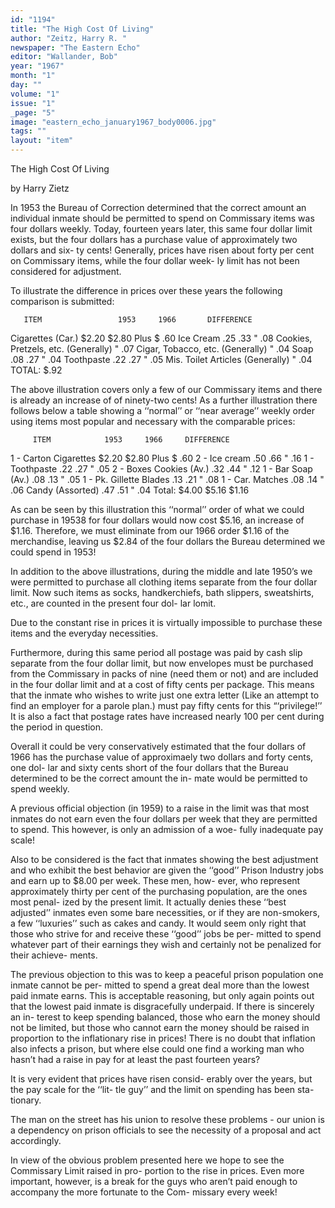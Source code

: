 ```yaml
---
id: "1194"
title: "The High Cost Of Living"
author: "Zeitz, Harry R. "
newspaper: "The Eastern Echo"
editor: "Wallander, Bob"
year: "1967"
month: "1"
day: ""
volume: "1"
issue: "1"
_page: "5"
image: "eastern_echo_january1967_body0006.jpg"
tags: ""
layout: "item"
---
```

The High Cost Of Living

by Harry Zietz

In 1953 the Bureau of Correction determined
that the correct amount an individual inmate should
be permitted to spend on Commissary items was four
dollars weekly. Today, fourteen years later, this same
four dollar limit exists, but the four dollars has a
purchase value of approximately two dollars and six-
ty cents! Generally, prices have risen about forty per
cent on Commissary items, while the four dollar week-
ly limit has not been considered for adjustment.

To illustrate the difference in prices over these
years the following comparison is submitted:

       ITEM                 1953     1966       DIFFERENCE
Cigarettes (Car.)          $2.20     $2.80      Plus $ .60
Ice Cream                    .25       .33        "    .08
Cookies, Pretzels, etc.  (Generally)              "    .07
Cigar, Tobacco, etc.     (Generally)              "    .04
Soap                         .08       .27        "    .04
Toothpaste                   .22       .27        "    .05
Mis. Toilet Articles     (Generally)              "    .04
                                               TOTAL: $.92

The above illustration covers only a few of our
Commissary items and there is already an increase of
of ninety-two cents! As a further illustration there
follows below a table showing a ‘‘normal’’ or ‘‘near
average’’ weekly order using items most popular and
necessary with the comparable prices:

         ITEM            1953     1966     DIFFERENCE
1 - Carton Cigarettes   $2.20    $2.80     Plus $ .60
2 - Ice cream             .50      .66       "    .16
1 - Toothpaste            .22      .27       "    .05
2 - Boxes Cookies (Av.)   .32      .44       "    .12
1 - Bar Soap (Av.)        .08      .13       "    .05
1 - Pk. Gillette Blades   .13      .21       "    .08
1 - Car. Matches          .08      .14       "    .06
    Candy (Assorted)      .47      .51       "    .04
           Total:       $4.00    $5.16          $1.16

As can be seen by this illustration this ‘‘normal’’
order of what we could purchase in 19538 for four
dollars would now cost $5.16, an increase of $1.16.
Therefore, we must eliminate from our 1966 order
$1.16 of the merchandise, leaving us $2.84 of the four
dollars the Bureau determined we could spend in
1953!

In addition to the above illustrations, during the
middle and late 1950’s we were permitted to purchase
all clothing items separate from the four dollar limit.
Now such items as socks, handkerchiefs, bath slippers,
sweatshirts, etc., are counted in the present four dol-
lar lomit.

Due to the constant rise in prices it is virtually
impossible to purchase these items and the everyday
necessities.

Furthermore, during this same period all postage
was paid by cash slip separate from the four dollar
limit, but now envelopes must be purchased from the
Commissary in packs of nine (need them or not) and
are included in the four dollar limit and at a cost of
fifty cents per package. This means that the inmate
who wishes to write just one extra letter (Like an
attempt to find an employer for a parole plan.) must
pay fifty cents for this “‘privilege!’’ It is also a fact
that postage rates have increased nearly 100 per cent
during the period in question.

Overall it could be very conservatively estimated
that the four dollars of 1966 has the purchase value
of approximaely two dollars and forty cents, one dol-
lar and sixty cents short of the four dollars that the
Bureau determined to be the correct amount the in-
mate would be permitted to spend weekly.

A previous official objection (in 1959) to a raise
in the limit was that most inmates do not earn even
the four dollars per week that they are permitted to
spend. This however, is only an admission of a woe-
fully inadequate pay scale!

Also to be considered is the fact that inmates
showing the best adjustment and who exhibit the best
behavior are given the ‘‘good’’ Prison Industry
jobs and earn up to $8.00 per week. These men, how-
ever, who represent approximately thirty per cent of
the purchasing population, are the ones most penal-
ized by the present limit. It actually denies these
‘‘best adjusted’’ inmates even some bare necessities,
or if they are non-smokers, a few ‘‘luxuries’’ such as
cakes and candy. It would seem only right that those
who strive for and receive these ‘‘good’’ jobs be per-
mitted to spend whatever part of their earnings they
wish and certainly not be penalized for their achieve-
ments.

The previous objection to this was to keep a
peaceful prison population one inmate cannot be per-
mitted to spend a great deal more than the lowest
paid inmate earns. This is acceptable reasoning, but
only again points out that the lowest paid inmate is
disgracefully underpaid. If there is sincerely an in-
terest to keep spending balanced, those who earn the
money should not be limited, but those who cannot
earn the money should be raised in proportion to the
inflationary rise in prices! There is no doubt that
inflation also infects a prison, but where else could
one find a working man who hasn’t had a raise in pay
for at least the past fourteen years?

It is very evident that prices have risen consid-
erably over the years, but the pay scale for the ‘‘lit-
tle guy’’ and the limit on spending has been sta-
tionary.

The man on the street has his union to resolve
these problems - our union is a dependency on prison
officials to see the necessity of a proposal and act
accordingly.

In view of the obvious problem presented here
we hope to see the Commissary Limit raised in pro-
portion to the rise in prices. Even more important,
however, is a break for the guys who aren’t paid
enough to accompany the more fortunate to the Com-
missary every week!
